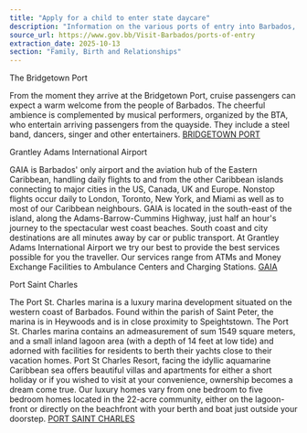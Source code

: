 ```yaml
---
title: "Apply for a child to enter state daycare"
description: "Information on the various ports of entry into Barbados, including the Bridgetown Port, Grantley Adams International Airport, and Port Saint Charles."
source_url: https://www.gov.bb/Visit-Barbados/ports-of-entry
extraction_date: 2025-10-13
section: "Family, Birth and Relationships"
---
```


The Bridgetown Port

From the moment they arrive at the Bridgetown Port, cruise passengers can expect a warm welcome from the people of Barbados. The cheerful ambience is complemented by musical performers, organized by the BTA, who entertain arriving passengers from the quayside. They include a steel band, dancers, singer and other entertainers.
[BRIDGETOWN PORT](http://www.barbadosport.com/)

Grantley Adams International Airport

GAIA is Barbados' only airport and the aviation hub of the Eastern Caribbean, handling daily flights to and from the other Caribbean islands connecting to major cities in the US, Canada, UK and Europe. Nonstop flights occur daily to London, Toronto, New York, and Miami as well as to most of our Caribbean neighbours. GAIA is located in the south-east of the island, along the Adams-Barrow-Cummins Highway, just half an hour's journey to the spectacular west coast beaches. South coast and city destinations are all minutes away by car or public transport. At Grantley Adams International Airport we try our best to provide the best services possible for you the traveller. Our services range from ATMs and Money Exchange Facilities to Ambulance Centers and Charging Stations.
[GAIA](http://www.gaia.bb/)

Port Saint Charles

The Port St. Charles marina is a luxury marina development situated on the western coast of Barbados. Found within the parish of Saint Peter, the marina is in Heywoods and is in close proximity to Speightstown. The Port St. Charles marina contains an admeasurement of sum 1549 square meters, and a small inland lagoon area (with a depth of 14 feet at low tide) and adorned with facilities for residents to berth their yachts close to their vacation homes. Port St Charles Resort, facing the idyllic aquamarine Caribbean sea offers beautiful villas and apartments for either a short holiday or if you wished to visit at your convenience, ownership becomes a dream come true. Our luxury homes vary from one bedroom to five bedroom homes located in the 22-acre community, either on the lagoon-front or directly on the beachfront with your berth and boat just outside your doorstep.
[PORT SAINT CHARLES](http://www.portstcharles.com/)
